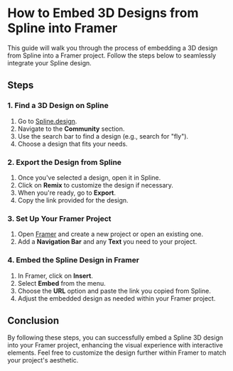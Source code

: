 # How to Embed 3D Designs from Spline into Framer

This guide will walk you through the process of embedding a 3D design from Spline into a Framer project. Follow the steps below to seamlessly integrate your Spline design.

## Steps

### 1. Find a 3D Design on Spline
1. Go to [Spline.design](https://spline.design).
2. Navigate to the **Community** section.
3. Use the search bar to find a design (e.g., search for "fly").
4. Choose a design that fits your needs.

### 2. Export the Design from Spline
1. Once you've selected a design, open it in Spline.
2. Click on **Remix** to customize the design if necessary.
3. When you're ready, go to **Export**.
4. Copy the link provided for the design.

### 3. Set Up Your Framer Project
1. Open [Framer](https://www.framer.com) and create a new project or open an existing one.
2. Add a **Navigation Bar** and any **Text** you need to your project.

### 4. Embed the Spline Design in Framer
1. In Framer, click on **Insert**.
2. Select **Embed** from the menu.
3. Choose the **URL** option and paste the link you copied from Spline.
4. Adjust the embedded design as needed within your Framer project.

## Conclusion
By following these steps, you can successfully embed a Spline 3D design into your Framer project, enhancing the visual experience with interactive elements. Feel free to customize the design further within Framer to match your project's aesthetic.
